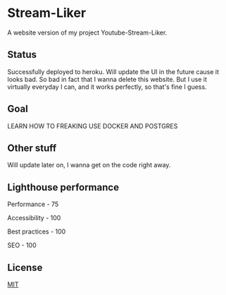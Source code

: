 # Stream-Liker
A website version of my project Youtube-Stream-Liker.

## Status
Successfully deployed to heroku. Will update the UI in the future cause it looks bad. So bad in fact that I wanna delete this website. But I use it virtually everyday I can, and it works perfectly, so that's fine I guess.

## Goal
LEARN HOW TO FREAKING USE DOCKER AND POSTGRES

## Other stuff
Will update later on, I wanna get on the code right away.

## Lighthouse performance
Performance - 75

Accessibility - 100

Best practices - 100

SEO - 100

## License
[MIT](https://opensource.org/licenses/MIT)
